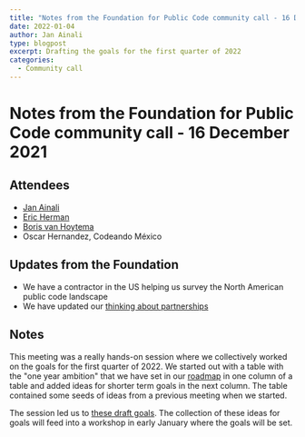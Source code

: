 ```yaml
---
title: "Notes from the Foundation for Public Code community call - 16 December 2021"
date: 2022-01-04
author: Jan Ainali
type: blogpost
excerpt: Drafting the goals for the first quarter of 2022
categories:
  - Community call
---
```


# Notes from the Foundation for Public Code community call - 16 December 2021

## Attendees

* [Jan Ainali](https://publiccode.net/team/jan-ainali.html)
* [Eric Herman](https://publiccode.net/team/eric-herman.html)
* [Boris van Hoytema](https://publiccode.net/who-we-are/team/boris-van-hoytema.html)
* Oscar Hernandez, Codeando México

## Updates from the Foundation

* We have a contractor in the US helping us survey the North American public code landscape
* We have updated our [thinking about partnerships](https://about.publiccode.net/activities/creating-partnerships/)

## Notes

This meeting was a really hands-on session where we collectively worked on the goals for the first quarter of 2022.
We started out with a table with the "one year ambition" that we have set in our [roadmap](https://about.publiccode.net/organization/roadmap.html) in one column of a table and added ideas for shorter term goals in the next column.
The table contained some seeds of ideas from a previous meeting when we started. 

The session led us to [these draft goals](https://hackmd.io/xPaKBAx_SSeiJt2G4Dfzxw).
The collection of these ideas for goals will feed into a workshop in early January where the goals will be set.
